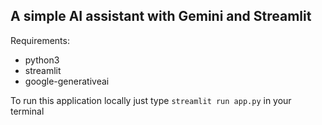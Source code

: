 ## A simple AI assistant with Gemini and Streamlit 

Requirements:
* python3
* streamlit
* google-generativeai

To run this application locally just type `streamlit run app.py` in your terminal
